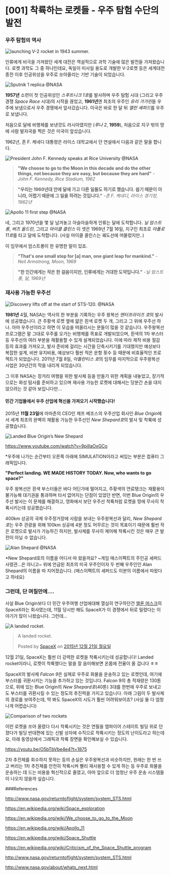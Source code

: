 # [001] 착륙하는 로켓들 - 우주 탐험 수단의 발전

### 우주 탐험의 역사

![launching V-2 rocket in 1943 summer.](https://upload.wikimedia.org/wikipedia/commons/thumb/3/3c/Bundesarchiv_Bild_141-1880%2C_Peenem%C3%BCnde%2C_Start_einer_V2.jpg/459px-Bundesarchiv_Bild_141-1880%2C_Peenem%C3%BCnde%2C_Start_einer_V2.jpg "launching V-2 rocket in 1943 summer. Bundesarchiv, Bild 141-1880 / CC-BY-SA 3.0")

 인류에게 비극을 가져왔던 세계 대전은 역설적으로 과학 기술에 많은 발전을 가져왔습니다. 로켓 과학도 그 중 하나인데요, 독일이 미사일 용도로 개발한 V-2로켓 등은 세계대전 종전 이후 인공위성을 우주로 쏘아올리는 기반 기술이 되었습니다.

![Sputnik 1 replica @NASA](https://upload.wikimedia.org/wikipedia/commons/thumb/b/be/Sputnik_asm.jpg/732px-Sputnik_asm.jpg "Sputnik 1 replica @NASA")

 **1957년** 소련이 첫 인공위성인 *스푸트니크 1호*를 발사하며 우주 탐험 시대 (그리고 우주 경쟁 *Space Race* 시대)의 시작을 끊었고, **1961년**엔 최초의 우주인 *유리 가가린*을 우주에 보냄으로서 우주 경쟁에서 앞서갔습니다. 미국은 바로 한 달 뒤 *앨런 셰퍼드*를 우주로 보냅니다.

 처음으로 달에 비행체를 보낸것도 러시아였지만 (*루나 2*, **1959**), 처음으로 지구 밖의 땅에 사람 발자국을 찍은 것은 미국이 앞섰습니다.

 1962년, 존 F. 케네디 대통령은 라이스 대학교에서 던 연설에서 다음과 같은 말을 합니다.

![President John F. Kennedy speaks at Rice University @NASA](https://upload.wikimedia.org/wikipedia/commons/thumb/5/56/John_F._Kennedy_speaks_at_Rice_University.jpg/800px-John_F._Kennedy_speaks_at_Rice_University.jpg "President John F. Kennedy speaks at Rice University @NASA")

>**"We choose to go to the Moon in this decade and do the other things, not because they are easy, but because they are hard"** *-John F. Kennedy, Rice Stadium, 1962*

>**"우리는 1960년대 안에 달에 가고 다른 일들도 하기로 했습니다. 쉽기 때문이 아니라, 어렵기 때문에 그 일을 하려는 것입니다."** *-존 F. 케네디, 라이스 경기장, 1962년*

![Apollo 11 first step @NASA](https://upload.wikimedia.org/wikipedia/commons/1/1e/Apollo_11_first_step.jpg "Apollo 11 first step @NASA")

 네, 그리고 1970년을 몇 달 남겨놓고 아슬아슬하게 인류는 달에 도착합니다. *닐 암스트롱*, *버즈 올드린*, 그리고 *마이클 콜린스* 이 셋은 1969년 7월 16일, 지구인 최초로 *아폴로 11호*를 타고 달에 도착합니다. (사실 마이클 콜린스는 궤도선에 머물렀지만..)

 이 임무에서 암스트롱이 한 유명한 말이 있죠.

>**"That's one small step for [a] man, one giant leap for mankind."** *-Neil Armstrong, Moon, 1969*

>**"한 인간에게는 작은 한 걸음이지만, 인류에게는 거대한 도약입니다."** *-닐 암스트롱, 달, 1969년*

### 재사용 가능한 우주선

![Discovery lifts off at the start of STS-120. @NASA](https://upload.wikimedia.org/wikipedia/commons/thumb/d/d6/STS120LaunchHiRes-edit1.jpg/800px-STS120LaunchHiRes-edit1.jpg "Discovery lifts off at the start of STS-120. @NASA")

 **1981년** 4월, NASA는 역사의 한 부분을 기록하는 우주 왕복선 *엔터프라이즈 호*의 발사에 성공했습니다. 큰 주황색 로켓 옆에 얇은 흰색 로켓 두 개, 그리고 그 위에 우주선 하나. 아마 우주선이라고 하면 이 모습을 떠올리시는 분들이 많을 것 같습니다. 우주왕복선 프로그램은 말 그대로 우주를 오가는 비행체를 목표로 개발되었으며, 흰색의 1차 부스터 등 우주선의 여러 부분을 재활용할 수 있게 설계되었습니다. 이에 따라 제작 비용 절감 등의 효과를 가져오고, 발사 준비에 걸리는 시간을 단축시키기를 기대했지만 예상보다 복잡한 설계, 비싼 유지비용, 예상보다 훨씬 적은 운항 횟수 등 때문에 비효율적인 프로젝트가 되었습니다. 2011년 7월 8일, *아틀란티스 호*의 임무를 마지막으로 우주왕복선 사업은 30년간의 막을 내리게 되었습니다.

 그 이후 NASA는 장거리 여행을 위한 발사체 등을 만들기 위한 계획을 내놓았고, 장기적으로는 화성 탐사를 준비하고 있으며 재사용 가능한 로켓에 대해서는 당분간 손을 대지 않으려는 것 같아 보입니다만...

#### 민간 기업들에서 우주 산업에 혁신을 가져오기 시작했습니다!

 2015년 **11월 23일**에 아마존의 CEO인 제프 베조스의 우주산업 회사인 *Blue Origin*에서 세계 최초의 완벽히 재활용 가능한 우주선인 *New Shepard호*의 발사 및 착륙에 성공했습니다.

![Landed Blue Origin’s New Shepard](https://d3p0rr00ppgdfa.cloudfront.net/themes/site_theme/images/gallery/03_bo_landing_download.jpg "Landed Blue Origin’s New Shepard")

https://www.youtube.com/watch?v=9pillaOxGCo

*우주에 나가는 순간부터 오른쪽 아래에 SIMULATION이라고 써있는 부분은 컴퓨터 그래픽입니다.

**"Perfect landing. WE MADE HISTORY TODAY. Now, who wants to go space?"**

 우주 왕복선은 흰색 부스터들은 바다 어딘가에 떨어지고, 주황색의 연료탱크는 재활용이 불가능해 대기권을 통과하며 타서 없어지는 단점이 있었던 반면, 이번 Blue Origin의 우주선 발사는 이 문제를 해결하고, 영화에서 보던 우주선 착륙처럼 로켓을 땅에 무사히 착륙시키는데 성공했습니다.

 400km 상공의 국제 우주정거장에 사람을 보내는 우주왕복선과 달리, *New Shepard호*는 우주 관광을 위해 100km 상공에 4분 정도 머무르는 것이 목표이기 때문에 훨씬 작은 로켓으로 발사가 가능하긴 하지만, 발사체를 무사히 제어해 착륙시킨 것은 매우 큰 발전이 아닐 수 없습니다.

![Alan Shepard @NASA](https://upload.wikimedia.org/wikipedia/commons/a/ac/Alan-shepard.jpg "Alan Shepard @NASA")

*New Shepard호의 이름을 어디서 따 왔을까요? ~게임 매스이펙트의 주인공 셰퍼드 사령관...은 아니고~ 위에 언급된 최초의 미국 우주인이자 두 번째 우주인인 Alan Shepard의 이름을 따 지어졌습니다. (매스이펙트의 셰퍼드도 이분의 이름에서 따왔다고 하네요)

### 그런데, 단 며칠만에....

 사실 Blue Origin보다 더 민간 우주여행 산업에대해 열심히 연구하던건 [앨론 머스크](https://ko.wikipedia.org/wiki/%EC%97%98%EB%A1%A0_%EB%A8%B8%EC%8A%A4%ED%81%AC)의 SpaceX라는 회사였는데, 11월 당시만 해도 SpaceX가 이 경쟁에서 뒤로 밀렸다는 이야기가 많이 나왔습니다. 그런데...

![A landed rocket.](https://scontent.xx.fbcdn.net/hphotos-xlf1/v/t1.0-9/1017657_10156855329510131_2039220674418718162_n.jpg?oh=bc74fb6fe2f7d29abe97ec03cd964b0d&oe=5702B013 "A landed rocket.")

<div id="fb-root"></div><script>(function(d, s, id) {  var js, fjs = d.getElementsByTagName(s)[0];  if (d.getElementById(id)) return;  js = d.createElement(s); js.id = id;  js.src = "//connect.facebook.net/ko_KR/sdk.js#xfbml=1&version=v2.3";  fjs.parentNode.insertBefore(js, fjs);}(document, 'script', 'facebook-jssdk'));</script><div class="fb-post" data-href="https://www.facebook.com/SpaceX/posts/10156855329510131:0" data-width="500"><div class="fb-xfbml-parse-ignore"><blockquote cite="https://www.facebook.com/SpaceX/posts/10156855329510131:0"><p>A landed rocket.</p>Posted by <a href="https://www.facebook.com/SpaceX/">SpaceX</a> on&nbsp;<a href="https://www.facebook.com/SpaceX/posts/10156855329510131:0">2015년 12월 21일 월요일</a></blockquote></div></div>

 12월 21일, SpaceX는 훨씬 더 강력한 로켓을 착륙시키는데 성공합니다! Landed rocket이라니, 로켓이 착륙했다는 말을 잘 음미해보면 온몸에 전율이 올 겁니다 ㅎㅎ

 SpaceX의 발사체 *Falcon 9*은 실제로 우주로 화물을 운송하고 있는 로켓인데, 여기에 부스터를 귀환시키는 기능을 추가하고 있는 것입니다. Falcon 9의 총 적재량은 130톤으로, 위에 있는 Blue Origin의 *New Shepard호*(40톤) 3대를 한번에 우주로 보내고도 부스터를 귀환시킬 수 있는 정도의 추진력을 가지고 있습니다. 아래 그림이 두 발사체의 경로를 보여주는데, 딱 봐도 SpaceX의 시도가 훨씬 어려워보이죠? (사실 둘 다 엄청나게 어렵습니다)

![Comparison of two rockets](http://i.imgur.com/Z81NgAk.png "Comparison of two rockets (c) zlsa@reddit")

 이런 로켓을 쏘아 올렸다 다시 착륙시키는 것은 연필을 엠파이어 스테이트 빌딩 위로 던졌다가 빌딩 반대편에 있는 신발 상자에 수직으로 착륙시키는 정도의 난이도라고 하는데요, 아래 동영상에서 그래픽과 착륙 장면을 확인해보실 수 있습니다.
	
 https://youtu.be/O5bTbVbe4e4?t=1875

 2차 추진체를 회수하지 못하는 등의 손실은 우주왕복선과 비슷하지만, 원래는 한 번 쓰고 버리는 1차 추진체를 안전히 착륙시켜 빨리 재사용할 수 있게 하는 등 우주로 화물을 운송하는 데 드는 비용을 혁신적으로 줄였고, 아마 앞으로 더 엄청난 우주 운송 시스템들이 나오지 않을까 싶습니다.


###References

http://www.nasa.gov/returntoflight/system/system_STS.html

https://en.wikipedia.org/wiki/Space_exploration

https://en.wikipedia.org/wiki/We_choose_to_go_to_the_Moon

https://en.wikipedia.org/wiki/Apollo_11

https://en.wikipedia.org/wiki/Space_Shuttle

https://en.wikipedia.org/wiki/Criticism_of_the_Space_Shuttle_program

http://www.nasa.gov/returntoflight/system/system_STS.html

http://www.nasa.gov/about/whats_next.html